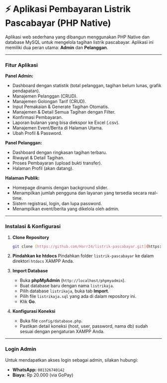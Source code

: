 # ⚡ Aplikasi Pembayaran Listrik Pascabayar (PHP Native)

Aplikasi web sederhana yang dibangun menggunakan PHP Native dan database MySQL untuk mengelola tagihan listrik pascabayar. Aplikasi ini memiliki dua peran utama: **Admin** dan **Pelanggan**.

---

### Fitur Aplikasi

**Panel Admin:**

- Dashboard dengan statistik (total pelanggan, tagihan belum lunas, grafik pendapatan).
- Manajemen Pelanggan (CRUD).
- Manajemen Golongan Tarif (CRUD).
- Input Pemakaian & Generate Tagihan Otomatis.
- Manajemen & Detail Semua Tagihan dengan Filter.
- Konfirmasi Pembayaran.
- Laporan bulanan yang bisa diekspor ke Excel (.csv).
- Manajemen Event/Berita di Halaman Utama.
- Ubah Profil & Password.

**Panel Pelanggan:**

- Dashboard dengan ringkasan tagihan terbaru.
- Riwayat & Detail Tagihan.
- Proses Pembayaran (upload bukti transfer).
- Halaman Profil (akan datang).

**Halaman Publik:**

- Homepage dinamis dengan background slider.
- Menampilkan jumlah pengguna dan layanan yang tersedia secara real-time.
- Sistem registrasi, login, dan lupa password.
- Menampilkan event/berita yang dikelola oleh admin.

---

### Instalasi & Konfigurasi

1.  **Clone Repository**

    ```bash
    git clone [https://github.com/Harr24/listrik-pascabayar.git](https://github.com/Harr24/listrik-pascabayar.git)
    ```

2.  **Pindahkan ke htdocs**
    Pindahkan folder `listrik-pascabayar` ke dalam direktori `htdocs` XAMPP Anda.

3.  **Import Database**

    - Buka **phpMyAdmin** (`http://localhost/phpmyadmin`).
    - Buat database baru dengan nama `listrikaja`.
    - Pilih database `listrikaja`, buka tab **Import**.
    - Pilih file `listrikaja.sql` yang ada di dalam repository ini.
    - Klik **Go**.

4.  **Konfigurasi Koneksi**
    - Buka file `config/database.php`.
    - Pastikan detail koneksi (host, user, password, nama db) sudah sesuai dengan pengaturan XAMPP Anda.

---

### Login Admin

Untuk mendapatkan akses login sebagai admin, silakan hubungi:

- **WhatsApp:** `081326740142`
- **Biaya:** Rp 20.000 (via GoPay)
